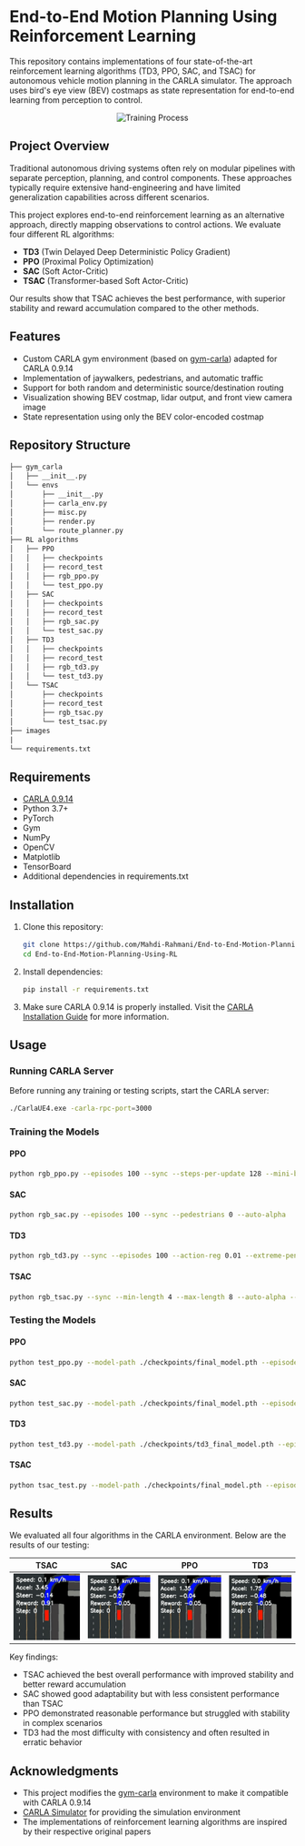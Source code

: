 # End-to-End Motion Planning Using Reinforcement Learning

This repository contains implementations of four state-of-the-art reinforcement learning algorithms (TD3, PPO, SAC, and TSAC) for autonomous vehicle motion planning in the CARLA simulator. The approach uses bird's eye view (BEV) costmaps as state representation for end-to-end learning from perception to control.

<div align="center">
  <img src="images/Train%20Proc2.gif" alt="Training Process" width="700"/>
</div>

## Project Overview

Traditional autonomous driving systems often rely on modular pipelines with separate perception, planning, and control components. These approaches typically require extensive hand-engineering and have limited generalization capabilities across different scenarios.

This project explores end-to-end reinforcement learning as an alternative approach, directly mapping observations to control actions. We evaluate four different RL algorithms:

- **TD3** (Twin Delayed Deep Deterministic Policy Gradient)
- **PPO** (Proximal Policy Optimization)
- **SAC** (Soft Actor-Critic)
- **TSAC** (Transformer-based Soft Actor-Critic)

Our results show that TSAC achieves the best performance, with superior stability and reward accumulation compared to the other methods.

## Features

- Custom CARLA gym environment (based on [gym-carla](https://github.com/cjy1992/gym-carla)) adapted for CARLA 0.9.14
- Implementation of jaywalkers, pedestrians, and automatic traffic
- Support for both random and deterministic source/destination routing
- Visualization showing BEV costmap, lidar output, and front view camera image
- State representation using only the BEV color-encoded costmap

## Repository Structure

```
├── gym_carla
│   ├── __init__.py
│   └── envs
│       ├── __init__.py
│       ├── carla_env.py
│       ├── misc.py
│       ├── render.py
│       └── route_planner.py
├── RL algorithms
│   ├── PPO
│   │   ├── checkpoints
│   │   ├── record_test
│   │   ├── rgb_ppo.py
│   │   └── test_ppo.py
│   ├── SAC
│   │   ├── checkpoints
│   │   ├── record_test
│   │   ├── rgb_sac.py
│   │   └── test_sac.py
│   ├── TD3
│   │   ├── checkpoints
│   │   ├── record_test
│   │   ├── rgb_td3.py
│   │   └── test_td3.py
│   └── TSAC
│       ├── checkpoints
│       ├── record_test
│       ├── rgb_tsac.py
│       └── test_tsac.py
├── images
|
└── requirements.txt
```

## Requirements

- [CARLA 0.9.14](https://github.com/carla-simulator/carla/releases)
- Python 3.7+
- PyTorch
- Gym
- NumPy
- OpenCV
- Matplotlib
- TensorBoard
- Additional dependencies in requirements.txt

## Installation

1. Clone this repository:
   ```bash
   git clone https://github.com/Mahdi-Rahmani/End-to-End-Motion-Planning-Using-RL.git
   cd End-to-End-Motion-Planning-Using-RL
   ```

2. Install dependencies:
   ```bash
   pip install -r requirements.txt
   ```

3. Make sure CARLA 0.9.14 is properly installed. Visit the [CARLA Installation Guide](https://carla.readthedocs.io/en/latest/start_quickstart/) for more information.

## Usage

### Running CARLA Server

Before running any training or testing scripts, start the CARLA server:

```bash
./CarlaUE4.exe -carla-rpc-port=3000
```

### Training the Models

#### PPO
```bash
python rgb_ppo.py --episodes 100 --sync --steps-per-update 128 --mini-batch-size 64 --update-epochs 5 --lr 0.0003 --max-grad-norm 7.0 --pedestrians 0 --clip-param 0.1 --entropy-coef 0.02 --value-loss-coef 0.5
```

#### SAC
```bash
python rgb_sac.py --episodes 100 --sync --pedestrians 0 --auto-alpha
```

#### TD3
```bash
python rgb_td3.py --sync --episodes 100 --action-reg 0.01 --extreme-penalty 0.05 --rand-action-prob 0.15
```

#### TSAC
```bash
python rgb_tsac.py --sync --min-length 4 --max-length 8 --auto-alpha --hidden-dim 128 --batch-size 32 --utd-ratio 0.25 --critic-updates 100 --policy-updates 20
```

### Testing the Models

#### PPO
```bash
python test_ppo.py --model-path ./checkpoints/final_model.pth --episodes 50 --sync --record --output-dir ./test_results
```

#### SAC
```bash
python test_sac.py --model-path ./checkpoints/final_model.pth --episodes 50 --sync --record --output-dir ./sac_evaluation
```

#### TD3
```bash
python test_td3.py --model-path ./checkpoints/td3_final_model.pth --episodes 50 --sync --record --output-dir ./td3_evaluation
```

#### TSAC
```bash
python tsac_test.py --model-path ./checkpoints/final_model.pth --episodes 50 --sync --record --output-dir ./tsac_evaluation
```

## Results

We evaluated all four algorithms in the CARLA environment. Below are the results of our testing:

| TSAC | SAC | PPO | TD3 |
|:----:|:---:|:---:|:---:|
| ![TSAC](images/TSAC.gif) | ![SAC](images/SAC.gif) | ![PPO](images/PPO.gif) | ![TD3](images/TD3.gif) |

Key findings:
- TSAC achieved the best overall performance with improved stability and better reward accumulation
- SAC showed good adaptability but with less consistent performance than TSAC
- PPO demonstrated reasonable performance but struggled with stability in complex scenarios
- TD3 had the most difficulty with consistency and often resulted in erratic behavior

## Acknowledgments

- This project modifies the [gym-carla](https://github.com/cjy1992/gym-carla) environment to make it compatible with CARLA 0.9.14
- [CARLA Simulator](https://carla.org/) for providing the simulation environment
- The implementations of reinforcement learning algorithms are inspired by their respective original papers
